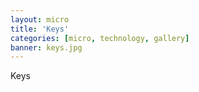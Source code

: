 ```yaml
---
layout: micro
title: 'Keys'
categories: [micro, technology, gallery]
banner: keys.jpg
---
```


Keys

